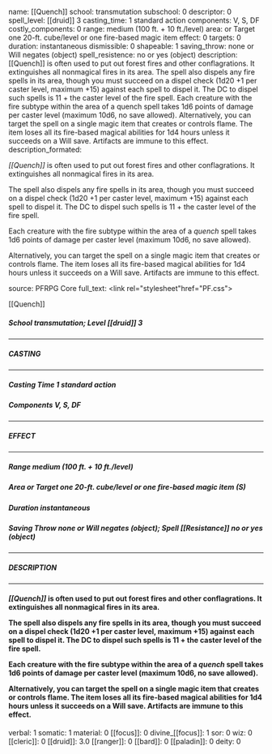name: [[Quench]]
school: transmutation
subschool: 0
descriptor: 0
spell_level: [[druid]] 3
casting_time: 1 standard action
components: V, S, DF
costly_components: 0
range: medium (100 ft. + 10 ft./level)
area: or Target one 20-ft. cube/level  or one fire-based magic item
effect: 0
targets: 0
duration: instantaneous
dismissible: 0
shapeable: 1
saving_throw: none or Will negates (object)
spell_resistence: no or yes (object)
description: [[Quench]] is often used to put out forest fires and other conflagrations. It extinguishes all nonmagical fires in its area.  The spell also dispels any fire spells in its area, though you must succeed on a dispel check (1d20 +1 per caster level, maximum +15) against each spell to dispel it. The DC to dispel such spells is 11 + the caster level of the fire spell.  Each creature with the fire subtype within the area of a quench spell takes 1d6 points of damage per caster level (maximum 10d6, no save allowed).  Alternatively, you can target the spell on a single magic item that creates or controls flame. The item loses all its fire-based magical abilities for 1d4 hours unless it succeeds on a Will save. Artifacts are immune to this effect.
description_formated: <p><i>[[Quench]]</i> is often used to put out forest fires and other conflagrations. It extinguishes all nonmagical fires in its area.</p><p>The spell also dispels any fire spells in its area, though you must succeed on a dispel check (1d20 +1 per caster level, maximum +15) against each spell to dispel it. The DC to dispel such spells is 11 + the caster level of the fire spell.</p><p>Each creature with the fire subtype within the area of a <i>quench</i> spell takes 1d6 points of damage per caster level (maximum 10d6, no save allowed).</p><p>Alternatively, you can target the spell on a single magic item that creates or controls flame. The item loses all its fire-based magical abilities for 1d4 hours unless it succeeds on a Will save. Artifacts are immune to this effect.</p>
source: PFRPG Core
full_text: <link rel="stylesheet"href="PF.css"><div class="heading"><p class="alignleft">[[Quench]]</p><div style="clear: both;"></div></div><div><h5><b>School </b>transmutation; <b>Level </b>[[druid]] 3</h5></div><hr/><div><h5><b>CASTING</b></h5></div><hr/><div><h5><b>Casting Time </b>1 standard action</h5><h5><b>Components </b>V, S, DF</h5></div><hr/><div><h5><b>EFFECT</b></h5></div><hr/><div><h5><b>Range </b>medium (100 ft. + 10 ft./level)</h5><h5><b>Area </b>or Target one 20-ft. cube/level  or one fire-based magic item  (S)</h5><h5><b>Duration </b>instantaneous</h5><h5><b>Saving Throw </b>none or Will negates (object); <b>Spell [[Resistance]] </b>no or yes (object)</h5></div><hr/><div><h5><b>DESCRIPTION</b></h5></div><hr/><div><h4><p><i>[[Quench]]</i> is often used to put out forest fires and other conflagrations. It extinguishes all nonmagical fires in its area.</p><p>The spell also dispels any fire spells in its area, though you must succeed on a dispel check (1d20 +1 per caster level, maximum +15) against each spell to dispel it. The DC to dispel such spells is 11 + the caster level of the fire spell.</p><p>Each creature with the fire subtype within the area of a <i>quench</i> spell takes 1d6 points of damage per caster level (maximum 10d6, no save allowed).</p><p>Alternatively, you can target the spell on a single magic item that creates or controls flame. The item loses all its fire-based magical abilities for 1d4 hours unless it succeeds on a Will save. Artifacts are immune to this effect.</p></h4></div>
verbal: 1
somatic: 1
material: 0
[[focus]]: 0
divine_[[focus]]: 1
sor: 0
wiz: 0
[[cleric]]: 0
[[druid]]: 3.0
[[ranger]]: 0
[[bard]]: 0
[[paladin]]: 0
deity: 0
